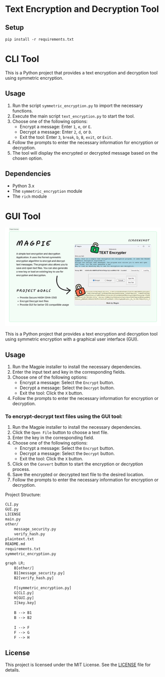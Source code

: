 # Text Encryption and Decryption Tool

## Setup
```
pip install -r requirements.txt
```
# CLI Tool

This is a Python project that provides a text encryption and decryption tool using symmetric encryption.

## Usage

1. Run the script `symmetric_encryption.py` to import the necessary functions.
2. Execute the main script `text_encryption.py` to start the tool.
3. Choose one of the following options:
    - Encrypt a message: Enter `1`, `e`, or `E`.
    - Decrypt a message: Enter `2`, `d`, or `D`.
    - Exit the tool: Enter `3`, `break`, `b`, `B`, `exit`, or `Exit`.
4. Follow the prompts to enter the necessary information for encryption or decryption.
5. The tool will display the encrypted or decrypted message based on the chosen option.

## Dependencies

- Python 3.x
- The `symmetric_encryption` module
- The `rich` module


# GUI Tool

![alt text](<Project Overview.png>)

This is a Python project that provides a text encryption and decryption tool using symmetric encryption with a graphical user interface (GUI).

## Usage

1. Run the Magpie installer to install the necessary dependencies.
2. Enter the input text and key in the corresponding fields.
3. Choose one of the following options:
    - Encrypt a message: Select the `Encrypt` button.
    - Decrypt a message: Select the `Decrypt` button.
    - Exit the tool: Click the `X` button.
4. Follow the prompts to enter the necessary information for encryption or decryption.

### To encrypt-decrypt text files using the GUI tool:

1. Run the Magpie installer to install the necessary dependencies.
2. Click the `Open File` button to choose a text file.
3. Enter the key in the corresponding field.
4. Choose one of the following options:
    - Encrypt a message: Select the `Encrypt` button.
    - Decrypt a message: Select the `Decrypt` button.
    - Exit the tool: Click the `X` button.
5. Click on the `Convert` button to start the encryption or decryption process.
6. Save the encrypted or decrypted text file to the desired location.
7. Follow the prompts to enter the necessary information for encryption or decryption.

Project Structure:
```
CLI.py
GUI.py
LICENSE
main.py
other/
    message_security.py
    verify_hash.py
plaintext.txt
README.md
requirements.txt
symmetric_encryption.py
```
```mermaid
graph LR;
    B[other/]
    B1[message_security.py]
    B2[verify_hash.py]

    F[symmetric_encryption.py]
    G[CLI.py]
    H[GUI.py]
    I[key.key]

    B --> B1
    B --> B2

    I --> F
    F --> G
    F --> H
```


## License

This project is licensed under the MIT License. See the [LICENSE](LICENSE) file for details.